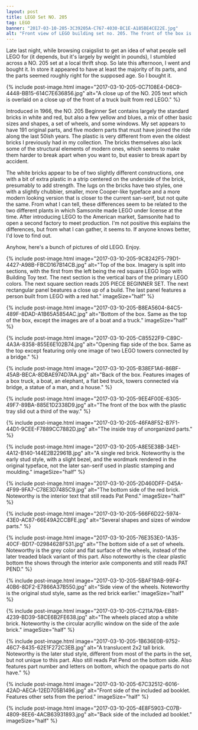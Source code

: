 ```yaml
---
layout: post
title: LEGO Set NO. 205
tag: LEGO
banner: "2017-03-10-205-3C39205A-C767-4030-BC1E-A185BE4CE22E.jpg"
alt: "Front view of LEGO building set no. 205. The front of the box is split into three panels. The first panel from the left features the primary lego part colors in vertical parts, with the square LEGO logo below, with Building Toy and other text written within the red square. The second section features a young girl playing with parts and a 205 PIECE SET badege. The last section from the left features a little boy building a church like structure."
---
```


Late last night, while browsing craigslist to get an idea of what people sell LEGO for (it depends, but it's largely by weight in pounds), I stumbled across a NO. 205 set at a local thrift shop. So late this afternoon, I went and bought it. In store it appeared to have at least the majority of its parts, and the parts seemed roughly right for the supposed age. So I bought it.
<!--more-->

{% include
	post-image.html
	image="2017-03-10-205-0C7108E4-D6C9-4448-BB15-614C7E636856.jpg"
	alt="A close up of the NO. 205 text which is overlaid on a close up of the front of a truck built from red LEGO."
%}

Introduced in 1966, the NO. 205 Beginner Set contains largely the standard bricks in white and red, but also a few yellow and blues, a mix of other basic sizes and shapes, a set of wheels, and some windows. My set appears to have 191 original parts, and five modern parts that must have joined the ride along the last 50ish years. The plastic is very different from even the oldest bricks I previously had in my collection. The bricks themselves also lack some of the structural elements of modern ones, which seems to make them harder to break apart when you want to, but easier to break apart by accident.

The white bricks appear to be of two slightly different constructions, one with a bit of extra plastic in a strip centered on the underside of the brick, presumably to add strength. The lugs on the bricks have two styles, one with a slightly chubbier, smaller, more Cooper-like typeface and a more modern looking version that is closer to the current san-serif, but not quite the same. From what I can tell, these differences seem to be related to the two different plants in which Samsonite made LEGO under license at the time. After introducing LEGO to the American market, Samsonite had to open a second factory to meet production. I'm not positive this explains the differences, but from what I can gather, it seems to. If anyone knows better, I'd love to find out.

Anyhow, here's a bunch of pictures of old LEGO. Enjoy. 

{% include
	post-image.html
	image="2017-03-10-205-9C8242F5-79D1-4427-A98B-FBCD167B14CB.jpg"
	alt="Top of the box. Imagery is split into sections, with the first from the left being the red square LEGO logo with Building Toy text. The next section is the vertical bars of the primary LEGO colors. The next square section reads 205 PIECE BEGINNER SET. The next rectangular panel beatures a close up of a build. The last panel features a person built from LEGO with a red hat."
	imageSize="half"
%}

{% include
	post-image.html
	image="2017-03-10-205-B8EA5604-84C5-489F-8DAD-A1B65A5854AC.jpg"
	alt="Bottom of the box. Same as the top of the box, except the images are of a boat and a truck."
	imageSize="half"
%}

{% include
	post-image.html
	image="2017-03-10-205-C85522F9-C89C-4A3A-8358-855E6E102B74.jpg"
	alt="Opening flap side of the box. Same as the top except featuring only one image of two LEGO towers connected by a bridge."
%}

{% include
	post-image.html
	image="2017-03-10-205-B38EF1A6-86BF-45AB-BECA-8DBAE974D7AA.jpg"
	alt="Back of the box. Features images of a box truck, a boat, an elephant, a flat bed truck, towers connected via bridge, a statue of a man, and a house."
%}

{% include
	post-image.html
	image="2017-03-10-205-9EE4F00E-6305-49F7-89BA-885E1D2338D9.jpg"
	alt="The front of the box with the plastic tray slid out a third of the way."
%}

{% include
	post-image.html
	image="2017-03-10-205-46FA8F52-B7F1-44D1-9CEE-F7889CC7882D.jpg"
	alt="The inside tray of unorganized parts."
%}

{% include
	post-image.html
	image="2017-03-10-205-A8E5E38B-34E1-4A12-B140-144E2B22961B.jpg"
	alt="A single red brick. Noteworthy is the early stud style, with a slight bezel, and the wordmark rendered in the original typeface, not the later san-serif used in plastic stamping and moulding."
	imageSize="half"
%}

{% include
	post-image.html
	image="2017-03-10-205-2D460DFF-D45A-4F99-9FA7-C78E3D7485C9.jpg"
	alt="The bottom side of the red brick. Noteworthy is the interior text that still reads Pat Pend."
	imageSize="half"
%}

{% include
	post-image.html
	image="2017-03-10-205-566F6D22-5974-43E0-AC87-66E49A2CCBFE.jpg"
	alt="Several shapes and sizes of window parts."
%}

{% include
	post-image.html
	image="2017-03-10-205-76E353E0-1A35-40CF-BD17-02984628F531.jpg"
	alt="The bottom side of a set of wheels. Noteworthy is the grey color and flat surface of the wheels, instead of the later treaded black variant of this part. Also noteworthy is the clear plastic bottom the shows through the interior axle components and still reads PAT PEND."
%}

{% include
	post-image.html
	image="2017-03-10-205-5BAF19AB-99F4-40B6-8DF2-E7866A37B550.jpg"
	alt="Side view of the wheels. Noteworthy is the original stud style, same as the red brick earlier."
	imageSize="half"
%}

{% include
	post-image.html
	image="2017-03-10-205-C211A79A-EB81-4239-BD39-58CE6B2FE638.jpg"
	alt="The wheels placed atop a white brick. Noteworthy is the circular acryllic window on the side of the axle brick."
	imageSize="half"
%}

{% include
	post-image.html
	image="2017-03-10-205-1B636E0B-9752-46C7-8435-62E1F272C3EB.jpg"
	alt="A translucent 2x2 tall brick. Noteworthy is the later stud style, different from most of the parts in the set, but not unique to this part. Also still reads Pat Pend on the bottom side. Also features part number and letters on bottom, which the opaque parts do not have."
%}

{% include
	post-image.html
	image="2017-03-10-205-67C32512-6016-42AD-AECA-12ED705B1496.jpg"
	alt="Front side of the included ad booklet. Features other sets from the period."
	imageSize="half"
%}

{% include
	post-image.html
	image="2017-03-10-205-4E8F5903-C07B-4809-8EE6-4ACB63931893.jpg"
	alt="Back side of the included ad booklet."
	imageSize="half"
%}